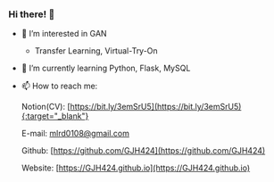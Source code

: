 ### Hi there! 👋

- 👀 I’m interested in GAN
  - Transfer Learning, Virtual-Try-On
- 🌱 I’m currently learning Python, Flask, MySQL
- 📫 How to reach me: 

  Notion(CV): [https://bit.ly/3emSrU5](https://bit.ly/3emSrU5){:target="_blank"}

  E-mail: [mlrd0108@gmail.com](mlrd0108@gmail.com)
  
  Github: [https://github.com/GJH424](https://github.com/GJH424)
  
  Website: [https://GJH424.github.io](https://GJH424.github.io)
  

  
  

